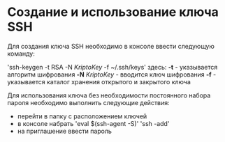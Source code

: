 # Создание и использование ключа SSH

Для создания ключа SSH необходимо в консоле ввести следующую команду:

'ssh-keygen -t RSA -N *KriptoKey* -f ~/.ssh/keys'
здесь:
**-t** - указывается алгоритм шифрования
**-N** *KriptoKey* - вводится ключ шифрования
**-f** - указывается каталог хранения открытого и закрытого ключа

Для использования ключа без необходимости постоянного набора пароля необходимо выполнить следующие действия:
- перейти в папку с расположением ключей
- в консоле набрать
'eval $(ssh-agent -S)'
'ssh -add'
- на приглашение ввести пароль
